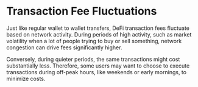 # Transaction Fee Fluctuations

Just like regular wallet to wallet transfers, DeFi transaction fees fluctuate based on network activity. During periods of high activity, such as market volatility when a lot of people trying to buy or sell something, network congestion can drive fees significantly higher.

Conversely, during quieter periods, the same transactions might cost substantially less. Therefore, some users may want to choose to execute transactions during off-peak hours, like weekends or early mornings, to minimize costs.